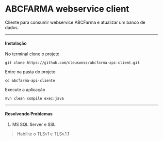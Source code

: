 # ABCFARMA webservice client
Cliente para consumir webservice ABCFarma e atualizar um banco de dados.

---
#### Instalação
 No terminal clone o projeto
```shell 
git clone https://github.com/cleusonss/abcfarma-api-client.git 
```

 Entre na pasta do projeto
```shell
cd abcfarma-api-cliente 
```

 Execute a aplicação
```shell
mvn clean compile exec:java 
```

---
#### Resolvendo Problemas
1. MS SQL Server e SSL
> Habilite o TLSv1 e TLSv.1.1
